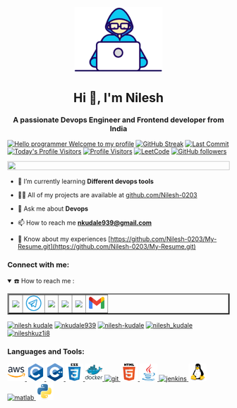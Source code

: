 <p align="center">
  <img src="https://github.com/AkashSingh3031/AkashSingh3031/blob/main/images/Developer.gif" width="200px">
</p>
<h1 align="center">Hi 👋, I'm Nilesh</h1>
<h3 align="center">A passionate Devops Engineer and Frontend developer from India</h3>

[![Hello programmer Welcome to my profile](https://custom-icon-badges.demolab.com/badge/Hello,Programmer!-Welcome-orange.svg?style=flat&logo=github)](https://github.com/Nilesh-0203)
[![GitHub Streak](https://custom-icon-badges.demolab.com/badge/dynamic/json?logo=fire&logoColor=fff&color=orange&label=github%20streak&query=%24.currentStreak.length&suffix=%20days&url=https%3A%2F%2Fstreak-stats.demolab.com%2F%3Fuser%3DNilesh-0203%26type%3Djson)](https://github.com/Nilesh-0203)
[![Last Commit](https://custom-icon-badges.demolab.com/github/last-commit/Nilesh-0203/Nilesh-0203?style=plastic&logo=history)](https://github.com/Nilesh-0203/Nilesh-0203/commits/master)
[![Today's Profile Visitors](https://hits.sh/github.com/Nilesh-0203/Nilesh-0203.svg?view=today-total&label=Today's%20Profile%20View&extraCount=0&labelColor=fe3757&logo=github)](https://github.com/Nilesh-0203)
[![Profile Visitors](https://hits.sh/github.com/Nilesh-0203/Nilesh-0203.svg?label=Total%20Profile%20View&extraCount=0&color=fe3757&labelColor=bf11cc&logo=github)](https://github.com/Nilesh-0203)
[![LeetCode](https://img.shields.io/badge/dynamic/json?style=flat&labelColor=orange&logo=leetcode&logoColor=black&label=Solved&query=solvedOverTotal&url=https://leetcode-badge.vercel.app/api/users/nilesh_kudale)](https://leetcode.com/nilesh_kudale/)
[![GitHub followers](https://custom-icon-badges.demolab.com/github/followers/Nilesh-0203?style=social&logo=followers)](https://github.com/Nilesh-0203?tab=followers)
<!-- [![Profile Views](https://visitcount.itsvg.in/api?id=Nilesh-0203&label=Profile%20Views&icon=5&pretty=false)](https://github.com/Nilesh-0203) -->

<!--📏LINE-->
<img src="https://i.imgur.com/dBaSKWF.gif" height="20" width="100%">


- 🌱 I’m currently learning **Different devops tools**

- 👨‍💻 All of my projects are available at [github.com/Nilesh-0203](github.com/Nilesh-0203)

- 💬 Ask me about **Devops**

- 📫 How to reach me **nkudale939@gmail.com**

- 📄 Know about my experiences [https://github.com/Nilesh-0203/My-Resume.git](https://github.com/Nilesh-0203/My-Resume.git)

<h3 align="left">Connect with me:</h3>
<details open>
  <summary>☎️ How to reach me :</summary>
  <table border="3" radius="20">
    <td><a href="https://wa.me/917083320981" target="_blank"> <img align="center" src="https://user-images.githubusercontent.com/74038190/235294019-40007353-6219-4ec5-b661-b3c35136dd0b.gif" width="45px" /> </a></td>
    <td><a href="https://t.me/Nilesh0203" target="_blank"> <img align="center" src="https://github.com/AkashSingh3031/AkashSingh3031/blob/main/images/Social%20Media/telegram(color).png" width="35px" /> </a></td>
    <td><a href="https://www.linkedin.com/in/nilesh-kudale-b4b838236/" target="_blank"> <img align="center" src="https://user-images.githubusercontent.com/74038190/235294012-0a55e343-37ad-4b0f-924f-c8431d9d2483.gif" width="45px" /> </a></td>
    <td><a href="https://www.instagram.com/akash.singh3031/" target="_blank"> <img align="center" src="https://user-images.githubusercontent.com/74038190/235294013-a33e5c43-a01c-43f6-b44d-a406d8b4ab75.gif" width="45px" /> </a></td>
    <td><a href="https://twitter.com/akashsingh3031" target="_blank"> <img align="center" src="https://user-images.githubusercontent.com/74038190/235294011-b8074c31-9097-4a65-a594-4151b58743a8.gif" width="45px" /> </a></td>
    <td><a href="https://mail.google.com/mail/u/0/?fs=1&to=nkudale939@gmail.com&tf=cm" target="_blank">  <img src="https://github.com/AkashSingh3031/AkashSingh3031/blob/main/images/Social%20Media/Gmail_icon_(2020).svg" width="35px"/> </a></td>
  </table>
</details>
<p align="left">
<a href="https://linkedin.com/in/nilesh kudale" target="blank"><img align="center" src="https://raw.githubusercontent.com/rahuldkjain/github-profile-readme-generator/master/src/images/icons/Social/linked-in-alt.svg" alt="nilesh kudale" height="30" width="40" /></a>
<a href="https://www.codechef.com/users/nkudale939" target="blank"><img align="center" src="https://cdn.jsdelivr.net/npm/simple-icons@3.1.0/icons/codechef.svg" alt="nkudale939" height="30" width="40" /></a>
<a href="https://www.hackerrank.com/nilesh-kudale" target="blank"><img align="center" src="https://raw.githubusercontent.com/rahuldkjain/github-profile-readme-generator/master/src/images/icons/Social/hackerrank.svg" alt="nilesh-kudale" height="30" width="40" /></a>
<a href="https://www.leetcode.com/nilesh_kudale" target="blank"><img align="center" src="https://raw.githubusercontent.com/rahuldkjain/github-profile-readme-generator/master/src/images/icons/Social/leet-code.svg" alt="nilesh_kudale" height="30" width="40" /></a>
<a href="https://auth.geeksforgeeks.org/user/nileshkuz1i8" target="blank"><img align="center" src="https://raw.githubusercontent.com/rahuldkjain/github-profile-readme-generator/master/src/images/icons/Social/geeks-for-geeks.svg" alt="nileshkuz1i8" height="30" width="40" /></a>
</p>

<h3 align="left">Languages and Tools:</h3>
<p align="left"> <a href="https://aws.amazon.com" target="_blank" rel="noreferrer"> <img src="https://raw.githubusercontent.com/devicons/devicon/master/icons/amazonwebservices/amazonwebservices-original-wordmark.svg" alt="aws" width="40" height="40"/> </a> <a href="https://www.cprogramming.com/" target="_blank" rel="noreferrer"> <img src="https://raw.githubusercontent.com/devicons/devicon/master/icons/c/c-original.svg" alt="c" width="40" height="40"/> </a> <a href="https://www.w3schools.com/cpp/" target="_blank" rel="noreferrer"> <img src="https://raw.githubusercontent.com/devicons/devicon/master/icons/cplusplus/cplusplus-original.svg" alt="cplusplus" width="40" height="40"/> </a> <a href="https://www.w3schools.com/css/" target="_blank" rel="noreferrer"> <img src="https://raw.githubusercontent.com/devicons/devicon/master/icons/css3/css3-original-wordmark.svg" alt="css3" width="40" height="40"/> </a> <a href="https://www.docker.com/" target="_blank" rel="noreferrer"> <img src="https://raw.githubusercontent.com/devicons/devicon/master/icons/docker/docker-original-wordmark.svg" alt="docker" width="40" height="40"/> </a> <a href="https://git-scm.com/" target="_blank" rel="noreferrer"> <img src="https://www.vectorlogo.zone/logos/git-scm/git-scm-icon.svg" alt="git" width="40" height="40"/> </a> <a href="https://www.w3.org/html/" target="_blank" rel="noreferrer"> <img src="https://raw.githubusercontent.com/devicons/devicon/master/icons/html5/html5-original-wordmark.svg" alt="html5" width="40" height="40"/> </a> <a href="https://www.java.com" target="_blank" rel="noreferrer"> <img src="https://raw.githubusercontent.com/devicons/devicon/master/icons/java/java-original.svg" alt="java" width="40" height="40"/> </a> <a href="https://www.jenkins.io" target="_blank" rel="noreferrer"> <img src="https://www.vectorlogo.zone/logos/jenkins/jenkins-icon.svg" alt="jenkins" width="40" height="40"/> </a> <a href="https://www.linux.org/" target="_blank" rel="noreferrer"> <img src="https://raw.githubusercontent.com/devicons/devicon/master/icons/linux/linux-original.svg" alt="linux" width="40" height="40"/> </a> <a href="https://www.mathworks.com/" target="_blank" rel="noreferrer"> <img src="https://upload.wikimedia.org/wikipedia/commons/2/21/Matlab_Logo.png" alt="matlab" width="40" height="40"/> </a> <a href="https://www.python.org" target="_blank" rel="noreferrer"> <img src="https://raw.githubusercontent.com/devicons/devicon/master/icons/python/python-original.svg" alt="python" width="40" height="40"/> </a> </p>
